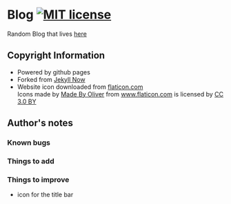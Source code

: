# Blog [![MIT license](https://img.shields.io/badge/license-MIT-lightgrey.svg)](https://raw.githubusercontent.com/qirh/qirh.github.io/master/LICENSE)
Random Blog that lives [here](blog.saladesaleh.com)
## Copyright Information
  * Powered by github pages
  * Forked from [Jekyll Now](
    https://github.com/barryclark/jekyll-now)
  * Website icon downloaded from [flaticon.com](flaticon.com)
    <div>Icons made by <a href="http://www.flaticon.com/authors/madebyoliver" title="Made By Oliver">Made By Oliver</a> from <a href="https://www.flaticon.com/" title="Flaticon">www.flaticon.com</a> is licensed by <a href="http://creativecommons.org/licenses/by/3.0/" title="Creative Commons BY 3.0" target="_blank">CC 3.0 BY</a></div>

## Author's notes
### Known bugs
### Things to add
### Things to improve
  * icon for the title bar
